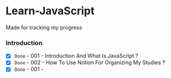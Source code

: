 # Learn-JavaScript
Made for tracking my progress

### Introduction

- [x] `Done` - 001 - Introduction And What Is JavaScript ?
- [x] `Done` - 002 - How To Use Notion For Organizing My Studies ?
- [x] `Done` - 001 - 
